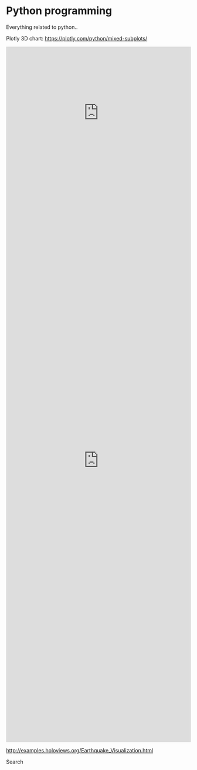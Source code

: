 # Python programming
 
Everything related to python.. 


Plotly 3D chart: https://plotly.com/python/mixed-subplots/


<iframe frameborder="0" class="juxtapose" width="100%" height="360" src="https://cdn.knightlab.com/libs/juxtapose/latest/embed/index.html?uid=051c440e-81f9-11ec-872b-fbc138ead399"></iframe>

<iframe frameborder="0" class="juxtapose" width="100%" height="1536" src="https://cdn.knightlab.com/libs/juxtapose/latest/embed/index.html?uid=6930b8c6-8541-11ec-872b-fbc138ead399"></iframe>


http://examples.holoviews.org/Earthquake_Visualization.html

 
 <a
                  target="_blank"
                  className="text-right get-started text-black font-bold px-6 py-4 rounded outline-none focus:outline-none mr-1 mb-2 bg-white active:bg-white uppercase text-sm shadow hover:shadow-lg ease-linear transition-all duration-150"
                >
                  Search
                </a>


